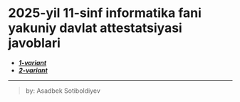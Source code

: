 # 2025-yil 11-sinf informatika fani yakuniy davlat attestatsiyasi javoblari

* ***[1-variant](https://github.com/asadbek-sotiboldiyev/11-sinf-bilet-informatika/tree/main/1-variant)***
* ***[2-variant](https://github.com/asadbek-sotiboldiyev/11-sinf-bilet-informatika/tree/main/2-variant)***

---

> by: Asadbek Sotiboldiyev
